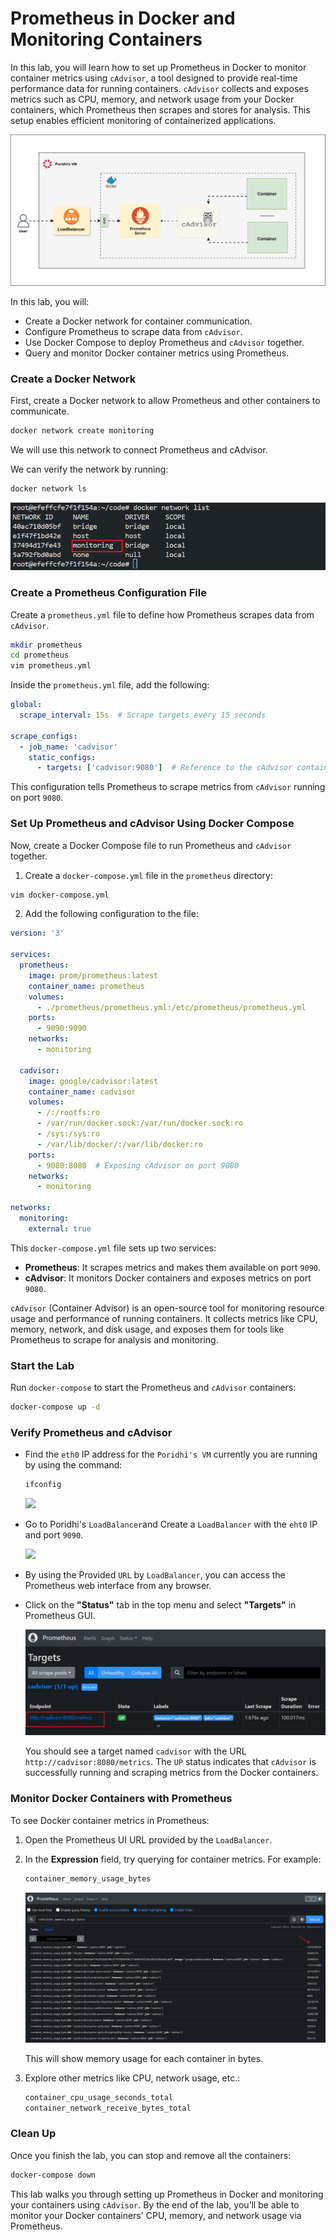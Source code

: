 # Prometheus in Docker and Monitoring Containers

In this lab, you will learn how to set up Prometheus in Docker to monitor container metrics using `cAdvisor`, a tool designed to provide real-time performance data for running containers. `cAdvisor` collects and exposes metrics such as CPU, memory, and network usage from your Docker containers, which Prometheus then scrapes and stores for analysis. This setup enables efficient monitoring of containerized applications.

![](./images/lab9-logo.svg)

In this lab, you will:
- Create a Docker network for container communication.
- Configure Prometheus to scrape data from `cAdvisor`.
- Use Docker Compose to deploy Prometheus and `cAdvisor` together.
- Query and monitor Docker container metrics using Prometheus.

### Create a Docker Network
First, create a Docker network to allow Prometheus and other containers to communicate.

```bash
docker network create monitoring
```
We will use this network to connect Prometheus and cAdvisor.

We can verify the network by running:

```bash
docker network ls
```

![](./images/lab91.png)

### Create a Prometheus Configuration File

Create a `prometheus.yml` file to define how Prometheus scrapes data from `cAdvisor`.

```bash
mkdir prometheus
cd prometheus
vim prometheus.yml
```

Inside the `prometheus.yml` file, add the following:

```yaml
global:
  scrape_interval: 15s  # Scrape targets every 15 seconds

scrape_configs:
  - job_name: 'cadvisor'
    static_configs:
      - targets: ['cadvisor:9080']  # Reference to the cAdvisor container running on port 9080
```

This configuration tells Prometheus to scrape metrics from `cAdvisor` running on port `9080`.

### Set Up Prometheus and cAdvisor Using Docker Compose

Now, create a Docker Compose file to run Prometheus and `cAdvisor` together.

1. Create a `docker-compose.yml` file in the `prometheus` directory:

```bash
vim docker-compose.yml
```

2. Add the following configuration to the file:

```yaml
version: '3'

services:
  prometheus:
    image: prom/prometheus:latest
    container_name: prometheus
    volumes:
      - ./prometheus/prometheus.yml:/etc/prometheus/prometheus.yml
    ports:
      - 9090:9090
    networks:
      - monitoring

  cadvisor:
    image: google/cadvisor:latest
    container_name: cadvisor
    volumes:
      - /:/rootfs:ro
      - /var/run/docker.sock:/var/run/docker.sock:ro
      - /sys:/sys:ro
      - /var/lib/docker/:/var/lib/docker:ro
    ports:
      - 9080:8080  # Exposing cAdvisor on port 9080
    networks:
      - monitoring

networks:
  monitoring:
    external: true
```

This `docker-compose.yml` file sets up two services:
- **Prometheus**: It scrapes metrics and makes them available on port `9090`.
- **cAdvisor**: It monitors Docker containers and exposes metrics on port `9080`.


`cAdvisor` (Container Advisor) is an open-source tool for monitoring resource usage and performance of running containers. It collects metrics like CPU, memory, network, and disk usage, and exposes them for tools like Prometheus to scrape for analysis and monitoring.

### Start the Lab

Run `docker-compose` to start the Prometheus and `cAdvisor` containers:

```bash
docker-compose up -d
```

### Verify Prometheus and cAdvisor

- Find the `eth0` IP address for the `Poridhi's VM` currently you are running by using the command:

  ```bash
  ifconfig
  ```
  ![](https://github.com/poridhiEng/poridhi-labs/blob/main/Poridhi%20Labs/Observability%20and%20Monitoring/Prometheus%20Labs/Lab%2005/images/lab-59.png?raw=true)
    
- Go to Poridhi's `LoadBalancer`and Create a `LoadBalancer` with the `eht0` IP and port `9090`.

  ![](https://github.com/poridhiEng/poridhi-labs/blob/main/Poridhi%20Labs/Observability%20and%20Monitoring/Prometheus%20Labs/Lab%2005/images/new-11.png?raw=true)

- By using the Provided `URL` by `LoadBalancer`, you can access the Prometheus web interface from any browser.

-  Click on the **"Status"** tab in the top menu and select **"Targets"** in Prometheus GUI.

   ![](./images/lab95.png)
       
   You should see a target named `cadvisor` with the URL `http://cadvisor:8080/metrics`. The `UP` status indicates that `cAdvisor` is successfully running and scraping metrics from the Docker containers.

### Monitor Docker Containers with Prometheus

To see Docker container metrics in Prometheus:

1. Open the Prometheus UI URL provided by the `LoadBalancer`.
2. In the **Expression** field, try querying for container metrics. For example:
   ```bash
   container_memory_usage_bytes
   ```

   ![](./images/lab94.png)

   This will show memory usage for each container in bytes.

3. Explore other metrics like CPU, network usage, etc.:
   ```bash
   container_cpu_usage_seconds_total
   container_network_receive_bytes_total
   ```

### Clean Up
Once you finish the lab, you can stop and remove all the containers:

```bash
docker-compose down
```

This lab walks you through setting up Prometheus in Docker and monitoring your containers using `cAdvisor`. By the end of the lab, you’ll be able to monitor your Docker containers' CPU, memory, and network usage via Prometheus.
